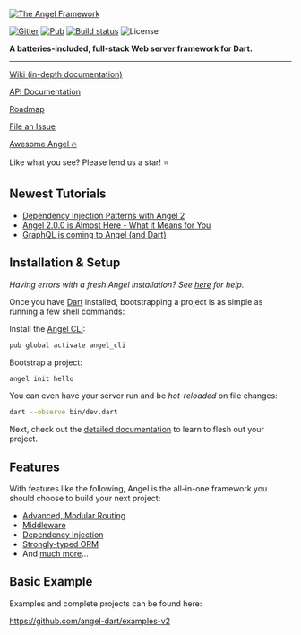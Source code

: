 [![The Angel Framework](https://angel-dart.github.io/assets/images/logo.png)](https://angel-dart.github.io)

[![Gitter](https://img.shields.io/gitter/room/nwjs/nw.js.svg)](https://gitter.im/angel_dart/discussion)
[![Pub](https://img.shields.io/pub/v/angel_framework.svg)](https://pub.dartlang.org/packages/angel_framework)
[![Build status](https://travis-ci.org/angel-dart/framework.svg?branch=master)](https://travis-ci.org/angel-dart/framework)
![License](https://img.shields.io/github/license/angel-dart/framework.svg)

**A batteries-included, full-stack Web server framework for Dart.**

-----

[Wiki (in-depth documentation)](https://github.com/angel-dart/angel/wiki)

[API Documentation](http://www.dartdocs.org/documentation/angel_common/latest)

[Roadmap](https://github.com/angel-dart/roadmap/blob/master/ROADMAP.md)

[File an Issue](https://github.com/angel-dart/roadmap/issues)

[Awesome Angel :fire:](https://github.com/angel-dart/awesome-angel)



Like what you see? Please lend us a star! :star:

## Newest Tutorials
* [Dependency Injection Patterns with Angel 2](https://thosakwe.com/dependency-injection-patterns-in-angel-2/)
* [Angel 2.0.0 is Almost Here - What it Means for You](https://thosakwe.com/new-features-coming-to-angel-in-version-2-0-0/)
* [GraphQL is coming to Angel (and Dart)](https://thosakwe.com/graphql-is-coming-to-angel-and-dart/)

## Installation & Setup
*Having errors with a fresh Angel installation? See [here](https://angel-dart.gitbook.io/angel/the-basics/installation) for help.*

Once you have [Dart](https://www.dartlang.org/) installed, bootstrapping a project is as simple as running a few shell commands:

Install the [Angel CLI](https://github.com/angel-dart/cli):

```bash
pub global activate angel_cli
```

Bootstrap a project:

```bash
angel init hello
```

You can even have your server run and be *hot-reloaded* on file changes:

```bash
dart --observe bin/dev.dart
```

Next, check out the [detailed documentation](https://angel-dart.gitbook.io/angel) to learn to flesh out your project.

## Features
With features like the following, Angel is the all-in-one framework you should choose to build your next project:
* [Advanced, Modular Routing](https://github.com/angel-dart/route)
* [Middleware](https://angel-dart.gitbook.io/angel/the-basics/middleware)
* [Dependency Injection](https://angel-dart.gitbook.io/angel/the-basics/dependency-injection)
* [Strongly-typed ORM](https://github.com/angel-dart/orm)
* And [much more](https://github.com/angel-dart)...

## Basic Example
Examples and complete projects can be found here:

https://github.com/angel-dart/examples-v2
